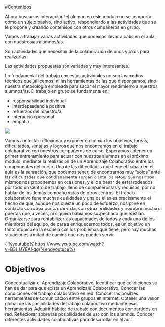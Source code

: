 #Contenidos

Ahora buscamos interacción! el alumno en este módulo no se comporta como un sujeto pasivo, sino activo, respondiendo a las actividades que se le propone y creando contenidos con otros compañeros en grupo.

Vamos a trabajar varias actividades que podemos llevar a cabo en el aula, con nuestros/as alumnos/as.

Son actividades que necesitan de la colaboración de unos y otros para realizarlas.

Las actividades propuestas son variadas y muy interesantes.

Lo fundamental del trabajo con estas actividades no son los medios técnicos que utilicemos, ni las herramientas de las que dispongamos, sino nuestra metodología empleada para sacar el mayor rendimiento a nuestros alumnos/as. El trabajo en grupo se fundamenta en:

- responsabilidad individual
- interdependencia positiva
- refuerzos del maestro/a
- interacción personal
- empatía

![](https://catedu.github.io/aprendizaje-colaborativo-con-blog/img/cabeza2.gif)

Vamos a intentar reflexionar y exponer en común los objetivos, tareas, dificultades, ventajas y logros que nos encontramos en el trabajo colaborativo con nuestros compañeros de curso. Esperamos obtener un primer entrenamiento para actuar con nuestros alumnos en el próximo módulo, mediante la realización de un Aprendizaje Colaborativo entre los componentes del curso.
Una de las dificultades que tiene el trabajo en el aula es la sensación, que podemos tener, de encontrarnos muy “solos” ante las dificultades que cotidianamente surgen o ante los retos, que nosotros mismos nos proponemos en ocasiones, y ello a pesar de estar rodeados por todo un Centro de trabajo, lleno de compañeros/as y recursos; por no hablar de los demás compañeros/as de otros centros.
El trabajo colaborativo tiene muchas cualidades y una de ellas es precisamente el hecho de que, aunque nos cueste un poco de esfuerzo, nos pone en contacto con otros puntos de vista, con otras realidades y nos abre muchas puertas que, a veces, ni siquiera habíamos sospechado que existían.
Organizarse para rentabilizar las capacidades de todos y cada uno de los miembros del equipo, de cara a enriquecernos todos, es un objetivo un tanto utópico en la escuela con los problemas que tiene, pero hay muchas situaciones a mitad de camino que nos pueden servir.

{ %youtube%}https://www.youtube.com/watch?v=B3I_UYEANqg{%endyoutube%}

# Objetivos
Conceptualizar el Aprendizaje Colaborativo.
Identificar qué condiciones se han de dar para que exista un Aprendizaje Colaborativo.
Conocer las condiciones del trabajo colaborativo en red.
Conocer las posibles herramientas de comunicación entre grupos en Internet.
Obtener una visión global de las posibilidades de trabajo colaborativo mediante esas herramientas.
Adquirir hábitos de trabajo con documentos compartidos en red.
Reflexionar sobre las posibilidades de uso con los alumnos.
Conocer diferentes actividades colaborativas para desarrollar en el aula
